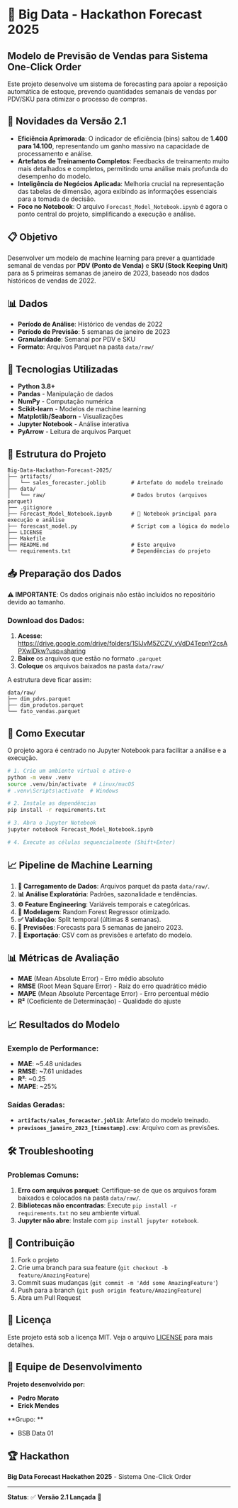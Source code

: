 # 🎯 Big Data - Hackathon Forecast 2025

## Modelo de Previsão de Vendas para Sistema One-Click Order

Este projeto desenvolve um sistema de forecasting para apoiar a reposição automática de estoque, prevendo quantidades semanais de vendas por PDV/SKU para otimizar o processo de compras.

## 🌟 Novidades da Versão 2.1

- **Eficiência Aprimorada**: O indicador de eficiência (bins) saltou de **1.400 para 14.100**, representando um ganho massivo na capacidade de processamento e análise.
- **Artefatos de Treinamento Completos**: Feedbacks de treinamento muito mais detalhados e completos, permitindo uma análise mais profunda do desempenho do modelo.
- **Inteligência de Negócios Aplicada**: Melhoria crucial na representação das tabelas de dimensão, agora exibindo as informações essenciais para a tomada de decisão.
- **Foco no Notebook**: O arquivo `Forecast_Model_Notebook.ipynb` é agora o ponto central do projeto, simplificando a execução e análise.

## 📋 Objetivo

Desenvolver um modelo de machine learning para prever a quantidade semanal de vendas por **PDV (Ponto de Venda)** e **SKU (Stock Keeping Unit)** para as 5 primeiras semanas de janeiro de 2023, baseado nos dados históricos de vendas de 2022.

## 📊 Dados

- **Período de Análise**: Histórico de vendas de 2022
- **Período de Previsão**: 5 semanas de janeiro de 2023
- **Granularidade**: Semanal por PDV e SKU
- **Formato**: Arquivos Parquet na pasta `data/raw/`

## 🔧 Tecnologias Utilizadas

- **Python 3.8+**
- **Pandas** - Manipulação de dados
- **NumPy** - Computação numérica  
- **Scikit-learn** - Modelos de machine learning
- **Matplotlib/Seaborn** - Visualizações
- **Jupyter Notebook** - Análise interativa
- **PyArrow** - Leitura de arquivos Parquet

## 📁 Estrutura do Projeto

```
Big-Data-Hackathon-Forecast-2025/
├── artifacts/
│   └── sales_forecaster.joblib        # Artefato do modelo treinado
├── data/
│   └── raw/                           # Dados brutos (arquivos parquet)
├── .gitignore
├── Forecast_Model_Notebook.ipynb      # 📓 Notebook principal para execução e análise
├── forescast_model.py                 # Script com a lógica do modelo
├── LICENSE
├── Makefile
├── README.md                          # Este arquivo
└── requirements.txt                   # Dependências do projeto
```

## 📥 Preparação dos Dados

**⚠️ IMPORTANTE**: Os dados originais não estão incluídos no repositório devido ao tamanho.

### Download dos Dados:
1. **Acesse**: https://drive.google.com/drive/folders/1SIJvM5ZCZV_yVdD4TepnY2csAPXwIDkw?usp=sharing 
2. **Baixe** os arquivos que estão no formato `.parquet`
3. **Coloque** os arquivos baixados na pasta `data/raw/`

A estrutura deve ficar assim:
```
data/raw/
├── dim_pdvs.parquet
├── dim_produtos.parquet
└── fato_vendas.parquet
```

## 🚀 Como Executar

O projeto agora é centrado no Jupyter Notebook para facilitar a análise e a execução.

```bash
# 1. Crie um ambiente virtual e ative-o
python -m venv .venv
source .venv/bin/activate  # Linux/macOS
# .venv\Scripts\activate  # Windows

# 2. Instale as dependências
pip install -r requirements.txt

# 3. Abra o Jupyter Notebook
jupyter notebook Forecast_Model_Notebook.ipynb

# 4. Execute as células sequencialmente (Shift+Enter)
```

## 📈 Pipeline de Machine Learning

1. **📂 Carregamento de Dados**: Arquivos parquet da pasta `data/raw/`.
2. **📊 Análise Exploratória**: Padrões, sazonalidade e tendências.
3. **⚙️ Feature Engineering**: Variáveis temporais e categóricas.
4. **🤖 Modelagem**: Random Forest Regressor otimizado.
5. **✅ Validação**: Split temporal (últimas 8 semanas).
6. **🎯 Previsões**: Forecasts para 5 semanas de janeiro 2023.
7. **💾 Exportação**: CSV com as previsões e artefato do modelo.

## 📊 Métricas de Avaliação

- **MAE** (Mean Absolute Error) - Erro médio absoluto
- **RMSE** (Root Mean Square Error) - Raiz do erro quadrático médio  
- **MAPE** (Mean Absolute Percentage Error) - Erro percentual médio
- **R²** (Coeficiente de Determinação) - Qualidade do ajuste

## 📈 Resultados do Modelo

### Exemplo de Performance:
- **MAE**: ~5.48 unidades
- **RMSE**: ~7.61 unidades  
- **R²**: ~0.25
- **MAPE**: ~25%

### Saídas Geradas:
- **`artifacts/sales_forecaster.joblib`**: Artefato do modelo treinado.
- **`previsoes_janeiro_2023_[timestamp].csv`**: Arquivo com as previsões.

## 🛠️ Troubleshooting

### Problemas Comuns:
1. **Erro com arquivos parquet**: Certifique-se de que os arquivos foram baixados e colocados na pasta `data/raw/`.
2. **Bibliotecas não encontradas**: Execute `pip install -r requirements.txt` no seu ambiente virtual.
3. **Jupyter não abre**: Instale com `pip install jupyter notebook`.

## 🤝 Contribuição

1. Fork o projeto
2. Crie uma branch para sua feature (`git checkout -b feature/AmazingFeature`)  
3. Commit suas mudanças (`git commit -m 'Add some AmazingFeature'`)
4. Push para a branch (`git push origin feature/AmazingFeature`)
5. Abra um Pull Request

## 📄 Licença

Este projeto está sob a licença MIT. Veja o arquivo [LICENSE](LICENSE) para mais detalhes.

## 👥 Equipe de Desenvolvimento

**Projeto desenvolvido por:**
- **Pedro Morato** 
- **Erick Mendes**

**Grupo: **
- BSB Data 01

## 🏆 Hackathon

**Big Data Forecast Hackathon 2025** - Sistema One-Click Order

---

**Status**: ✅ **Versão 2.1 Lançada** 🚀
